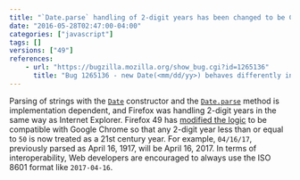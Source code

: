 ```yaml
---
title: "`Date.parse` handling of 2-digit years has been changed to be Chrome compatible"
date: "2016-05-28T02:47:00-04:00"
categories: ["javascript"]
tags: []
versions: ["49"]
references:
    - url: "https://bugzilla.mozilla.org/show_bug.cgi?id=1265136"
      title: "Bug 1265136 - new Date(<mm/dd/yy>) behaves differently in Firefox vs Chrome/Safari"
---
```

Parsing of strings with the [`Date`](https://developer.mozilla.org/en-US/docs/Web/JavaScript/Reference/Global_Objects/Date) constructor and the [`Date.parse`](https://developer.mozilla.org/en-US/docs/Web/JavaScript/Reference/Global_Objects/Date/parse) method is implementation dependent, and Firefox was handling 2-digit years in the same way as Internet Explorer. Firefox 49 has [modified the logic](https://hg.mozilla.org/mozilla-central/rev/138521110469) to be compatible with Google Chrome so that any 2-digit year less than or equal to `50` is now treated as a 21st century year. For example, `04/16/17`, previously parsed as April 16, 1917, will be April 16, 2017. In terms of interoperability, Web developers are encouraged to always use the ISO 8601 format like `2017-04-16`.
